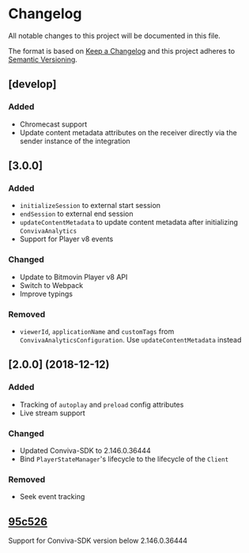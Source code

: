 # Changelog
All notable changes to this project will be documented in this file.

The format is based on [Keep a Changelog](http://keepachangelog.com/)
and this project adheres to [Semantic Versioning](http://semver.org/).

## [develop]

### Added
- Chromecast support 
- Update content metadata attributes on the receiver directly via the sender instance of the integration

## [3.0.0]

### Added
- `initializeSession` to external start session
- `endSession` to external end session
- `updateContentMetadata` to update content metadata after initializing `ConvivaAnalytics`
- Support for Player v8 events

### Changed
- Update to Bitmovin Player v8 API
- Switch to Webpack
- Improve typings

### Removed
- `viewerId`, `applicationName` and `customTags` from `ConvivaAnalyticsConfiguration`. Use `updateContentMetadata` instead

## [2.0.0] (2018-12-12)

### Added
- Tracking of `autoplay` and `preload` config attributes
- Live stream support

### Changed
- Updated Conviva-SDK to 2.146.0.36444
- Bind `PlayerStateManager`'s lifecycle to the lifecycle of the `Client`

### Removed
- Seek event tracking

## [95c526]

Support for Conviva-SDK version below 2.146.0.36444

[95c526]: https://github.com/bitmovin/bitmovin-player-analytics-conviva/commit/95c526a7306cef98061f8f65e3dec3023df501af
